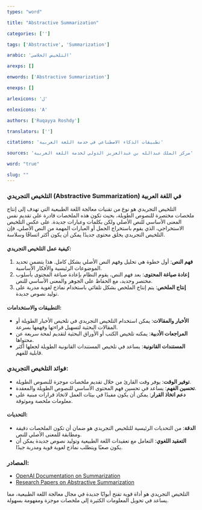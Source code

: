 ```yaml
---
types: "word"

title: "Abstractive Summarization"

categories: ['']

tags: ['Abstractive', 'Summarization']

arabic: 'التلخيص الخلاصي'

arexps: []

enwords: ['Abstractive Summarization']

enexps: []

arlexicons: 'ل'

enlexicons: 'A'

authors: ['Ruqayya Roshdy']

translators: ['']

citations: 'تطبيقات الذكاء الاصطناعي في خدمة اللغة العربية'

sources: 'مركز الملك عبدالله بن عبدالعزيز الدولي لخدمة اللغة العربية'

word: "true"

slug: ""
---
```


### التلخيص التجريدي (Abstractive Summarization) في اللغة العربية

التلخيص التجريدي هو نوع من تقنيات معالجة اللغة الطبيعية التي تهدف إلى إنتاج ملخصات مختصرة للنصوص الطويلة، بحيث تكون هذه الملخصات قادرة على تقديم نفس المعنى الأساسي للنص الأصلي ولكن بكلمات وعبارات جديدة. على عكس التلخيص الاستخراجي، الذي يقوم باستخراج الجمل أو العبارات المهمة من النص الأصلي، فإن التلخيص التجريدي يخلق محتوى جديدًا يمكن أن يكون أكثر اتساقًا وسلاسة.

#### كيفية عمل التلخيص التجريدي:
1. **فهم النص**: أول خطوة هي تحليل وفهم النص الأصلي بشكل كامل. هذا يتضمن تحديد الموضوعات الرئيسية والأفكار الأساسية.
2. **إعادة صياغة المحتوى**: بعد فهم النص، يقوم النظام بإعادة صياغة المحتوى بأسلوب مختصر وجديد، مع الحفاظ على الجوهر والمعنى الأساسي للنص.
3. **إنتاج الملخص**: يتم إنتاج الملخص بشكل تلقائي باستخدام نماذج لغوية مدربة على توليد نصوص جديدة.

#### التطبيقات والاستخدامات:
- **الأخبار والمقالات**: يمكن استخدام التلخيص التجريدي في تلخيص الأخبار الطويلة أو المقالات البحثية لتسهيل قراءتها وفهمها بسرعة.
- **المراجعات الأدبية**: يمكنه تلخيص الكتب أو الأوراق البحثية لتقديم لمحة سريعة عن محتواها.
- **المستندات القانونية**: يساعد في تلخيص المستندات القانونية الطويلة لجعلها أكثر قابلية للفهم.

### فوائد التلخيص التجريدي:
- **توفير الوقت**: يوفر وقت القارئ من خلال تقديم ملخصات موجزة للنصوص الطويلة.
- **تحسين الفهم**: يساعد في تحسين فهم المحتوى الأساسي للنصوص الطويلة والمعقدة.
- **دعم اتخاذ القرار**: يمكن أن يكون مفيدًا في بيئات العمل لاتخاذ قرارات مبنية على معلومات ملخصة وموثوقة.

#### التحديات:
- **الدقة**: من التحديات الرئيسية للتلخيص التجريدي هو ضمان أن تكون الملخصات دقيقة ومطابقة للمعنى الأصلي للنص.
- **التعقيد اللغوي**: التعامل مع تعقيدات اللغة الطبيعية وتوليد نصوص جديدة يمكن أن يكون صعبًا ويتطلب نماذج لغوية قوية ومدربة جيدًا.

### المصادر:
- [OpenAI Documentation on Summarization](https://beta.openai.com/docs/guides/summarization)
- [Research Papers on Abstractive Summarization](https://arxiv.org/abs/1906.04341)

التلخيص التجريدي هو أداة قوية تفتح أبوابًا جديدة في مجال معالجة اللغة الطبيعية، مما يساعد في تحويل المعلومات الكثيرة إلى ملخصات موجزة ومفهومة بسهولة.